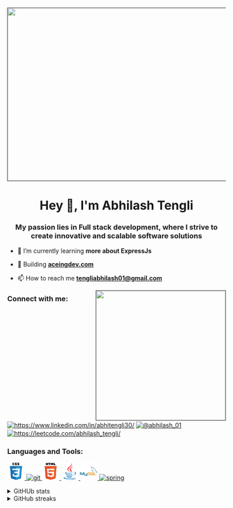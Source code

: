 
<a href=""><img align="center" src="https://algoworksupload.s3.amazonaws.com/new-algoworks/wp-content/uploads/2016/05/16105109/Software-Test-Management.gif" width="1000" height="400"></a>

<!--
**abhilashtengli/abhilashtengli** is a ✨ _special_ ✨ repository because its `README.md` (this file) appears on your GitHub profile.
Here are some ideas to get you started:

- 🔭 I’m currently improving on JavaScript and React.js ...
- 🌱 I’m currently learning ...
- 👯 I’m looking to collaborate on ...
- 🤔 I’m looking for help with ...
- 💬 Ask me about ...
- 📫 How to reach me: ...
- 😄 Pronouns: ...
- ⚡ Fun fact: ...
-->

<h1 align="center">Hey 👋, I'm Abhilash Tengli</h1>
<h3 align="center">My passion lies in Full stack development, where I strive to create innovative and scalable software solutions</h3>

- 🌱 I’m currently learning **more about ExpressJs**

- 🚀 Building  <a href="https://aceingdev.com/">**aceingdev.com**</a>

- 📫 How to reach me **tengliabhilash01@gmail.com**





<a href=""><img align="right" src="https://raw.githubusercontent.com/abhisheknaiidu/abhisheknaiidu/master/code.gif" width="300" height="300"></a>

<h3 align="left">Connect with me:</h3>
<p align="left">
<a href="https://www.linkedin.com/in/abhitengli30/" target="blank"><img align="center" src="https://raw.githubusercontent.com/rahuldkjain/github-profile-readme-generator/master/src/images/icons/Social/linked-in-alt.svg" alt="https://www.linkedin.com/in/abhitengli30/" height="30" width="40" /></a>
<a href="https://www.hackerrank.com/@abhilash_01" target="blank"><img align="center" src="https://raw.githubusercontent.com/rahuldkjain/github-profile-readme-generator/master/src/images/icons/Social/hackerrank.svg" alt="@abhilash_01" height="30" width="40" /></a>
<a href="https://leetcode.com/abhilash_tengli/" target="blank"><img align="center" src="https://raw.githubusercontent.com/rahuldkjain/github-profile-readme-generator/master/src/images/icons/Social/leet-code.svg" alt="https://leetcode.com/abhilash_tengli/" height="30" width="40" /></a>
</p>



<h3 align="left">Languages and Tools:</h3>
<p align="left"> <a href="https://www.w3schools.com/css/" target="_blank" rel="noreferrer"> <img src="https://raw.githubusercontent.com/devicons/devicon/master/icons/css3/css3-original-wordmark.svg" alt="css3" width="40" height="40"/> </a> <a href="https://git-scm.com/" target="_blank" rel="noreferrer"> <img src="https://www.vectorlogo.zone/logos/git-scm/git-scm-icon.svg" alt="git" width="40" height="40"/> </a> <a href="https://www.w3.org/html/" target="_blank" rel="noreferrer"> <img src="https://raw.githubusercontent.com/devicons/devicon/master/icons/html5/html5-original-wordmark.svg" alt="html5" width="40" height="40"/> </a> <a href="https://www.java.com" target="_blank" rel="noreferrer"> <img src="https://raw.githubusercontent.com/devicons/devicon/master/icons/java/java-original.svg" alt="java" width="40" height="40"/> </a> <a href="https://www.mysql.com/" target="_blank" rel="noreferrer"> <img src="https://raw.githubusercontent.com/devicons/devicon/master/icons/mysql/mysql-original-wordmark.svg" alt="mysql" width="40" height="40"/> </a> <a href="https://spring.io/" target="_blank" rel="noreferrer"> <img src="https://www.vectorlogo.zone/logos/springio/springio-icon.svg" alt="spring" width="40" height="40"/> </a> </p>


<details>
  <summary> GitHUb stats </summary>
<p>&nbsp;<img align="center" src="https://github-readme-stats.vercel.app/api?username=abhilashtengli&show_icons=true&locale=en" alt="abhilashtengli" /></p>
</details>
  <details>
   <summary> GitHub streaks </summary>
<p><img align="center" src="https://github-readme-streak-stats.herokuapp.com/?user=abhilashtengli&" alt="abhilashtengli" /></p>
</details>
